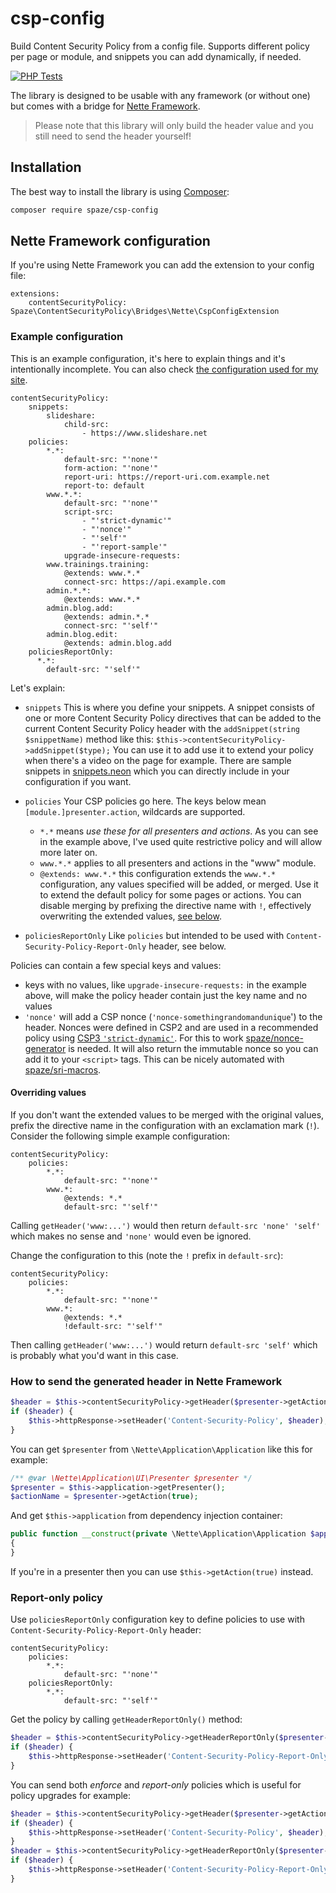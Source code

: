 # csp-config
Build Content Security Policy from a config file. Supports different policy per page or module, and snippets you can add dynamically, if needed.

[![PHP Tests](https://github.com/spaze/csp-config/workflows/PHP%20Tests/badge.svg)](https://github.com/spaze/csp-config/actions?query=workflow%3A%22PHP+Tests%22)

The library is designed to be usable with any framework (or without one) but comes with a bridge for [Nette Framework](https://nette.org/).

> Please note that this library will only build the header value and you still need to send the header yourself!

## Installation

The best way to install the library is using [Composer](https://getcomposer.org/):

```sh
composer require spaze/csp-config
```

## Nette Framework configuration
If you're using Nette Framework you can add the extension to your config file:

```neon
extensions:
    contentSecurityPolicy: Spaze\ContentSecurityPolicy\Bridges\Nette\CspConfigExtension
```

### Example configuration

This is an example configuration, it's here to explain things and it's intentionally incomplete. You can also check [the configuration used for my site](https://github.com/spaze/michalspacek.cz/blob/master/site/app/config/contentsecuritypolicy.neon).

```neon
contentSecurityPolicy:
    snippets:
        slideshare:
            child-src:
                - https://www.slideshare.net
    policies:
        *.*:
            default-src: "'none'"
            form-action: "'none'"
            report-uri: https://report-uri.com.example.net
            report-to: default
        www.*.*:
            default-src: "'none'"
            script-src:
                - "'strict-dynamic'"
                - "'nonce'"
                - "'self'"
                - "'report-sample'"
            upgrade-insecure-requests:
        www.trainings.training:
            @extends: www.*.*
            connect-src: https://api.example.com
        admin.*.*:
            @extends: www.*.*
        admin.blog.add:
            @extends: admin.*.*
            connect-src: "'self'"
        admin.blog.edit:
            @extends: admin.blog.add
    policiesReportOnly:
      *.*:
        default-src: "'self'"
```

Let's explain:
- `snippets`
This is where you define your snippets. A snippet consists of one or more Content Security Policy directives that can be added to the current Content Security Policy header with the `addSnippet(string $snippetName)` method like this: `$this->contentSecurityPolicy->addSnippet($type);` You can use it to add use it to extend your policy when there's a video on the page for example. There are sample snippets in [snippets.neon](https://github.com/spaze/csp-config/blob/master/snippets.neon) which you can directly include in your configuration if you want.

- `policies`
Your CSP policies go here. The keys below mean `[module.]presenter.action`, wildcards are supported.
  - `*.*` means *use these for all presenters and actions*. As you can see in the example above, I've used quite restrictive policy and will allow more later on.
  - `www.*.*` applies to all presenters and actions in the "www" module.
  - `@extends: www.*.*` this configuration extends the `www.*.*` configuration, any values specified will be added, or merged. Use it to extend the default policy for some pages or actions. You can disable merging by prefixing the directive name with `!`, effectively overwriting the extended values, [see below](#overriding-values). 

- `policiesReportOnly`
Like `policies` but intended to be used with `Content-Security-Policy-Report-Only` header, see below.

Policies can contain a few special keys and values:
- keys with no values, like `upgrade-insecure-requests:` in the example above, will make the policy header contain just the key name and no values
- `'nonce'` will add a CSP nonce (`'nonce-somethingrandomandunique`') to the header. Nonces were defined in CSP2 and are used in a recommended policy using [CSP3 `'strict-dynamic'`](https://exploited.cz/xss/csp/strict.php). For this to work [spaze/nonce-generator](https://github.com/spaze/nonce-generator) is needed. It will also return the immutable nonce so you can add it to your `<script>` tags. This can be nicely automated with [spaze/sri-macros](https://github.com/spaze/sri-macros).

#### Overriding values
If you don't want the extended values to be merged with the original values, prefix the directive name in the configuration with an exclamation mark (`!`).
Consider the following simple example configuration:

```neon
contentSecurityPolicy:
    policies:
        *.*:
            default-src: "'none'"
        www.*:
            @extends: *.*
            default-src: "'self'"
```

Calling `getHeader('www:...')` would then return `default-src 'none' 'self'` which makes no sense and `'none'` would even be ignored.

Change the configuration to this (note the `!` prefix in `default-src`):

```neon
contentSecurityPolicy:
    policies:
        *.*:
            default-src: "'none'"
        www.*:
            @extends: *.*
            !default-src: "'self'"
```

Then calling `getHeader('www:...')` would return `default-src 'self'` which is probably what you'd want in this case.

### How to send the generated header in Nette Framework
```php
$header = $this->contentSecurityPolicy->getHeader($presenter->getAction(true));
if ($header) {
    $this->httpResponse->setHeader('Content-Security-Policy', $header);
}
```

You can get `$presenter` from `\Nette\Application\Application` like this for example:

```php
/** @var \Nette\Application\UI\Presenter $presenter */
$presenter = $this->application->getPresenter();
$actionName = $presenter->getAction(true);
```
And get `$this->application` from dependency injection container:

```php
public function __construct(private \Nette\Application\Application $application)
{
}
```

If you're in a presenter then you can use `$this->getAction(true)` instead.

### Report-only policy
Use `policiesReportOnly` configuration key to define policies to use with `Content-Security-Policy-Report-Only` header:

```neon
contentSecurityPolicy:
    policies:
        *.*:
            default-src: "'none'"
    policiesReportOnly:
        *.*:
            default-src: "'self'"
```

Get the policy by calling `getHeaderReportOnly()` method:

```php
$header = $this->contentSecurityPolicy->getHeaderReportOnly($presenter->getAction(true));
if ($header) {
    $this->httpResponse->setHeader('Content-Security-Policy-Report-Only', $header);
}
```

You can send both *enforce* and *report-only* policies which is useful for policy upgrades for example:

```php
$header = $this->contentSecurityPolicy->getHeader($presenter->getAction(true));
if ($header) {
    $this->httpResponse->setHeader('Content-Security-Policy', $header);
}
$header = $this->contentSecurityPolicy->getHeaderReportOnly($presenter->getAction(true));
if ($header) {
    $this->httpResponse->setHeader('Content-Security-Policy-Report-Only', $header);
}
```
